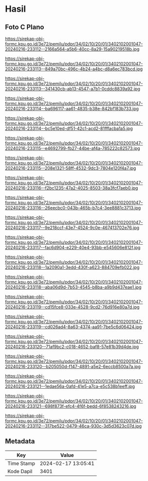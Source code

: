 # Hasil

## Foto C Plano

https://sirekap-obj-formc.kpu.go.id/3e72/pemilu/pdpr/34/02/10/20/01/3402102001047-20240216-233112--2166a564-a5b6-40cc-8a29-15a90219518b.jpg

https://sirekap-obj-formc.kpu.go.id/3e72/pemilu/pdpr/34/02/10/20/01/3402102001047-20240216-233113--849a70bc-496c-4b24-a4bc-d8a6ec783bcd.jpg

https://sirekap-obj-formc.kpu.go.id/3e72/pemilu/pdpr/34/02/10/20/01/3402102001047-20240216-233113--341430cb-ab13-4547-a7b1-0cddc8839a92.jpg

https://sirekap-obj-formc.kpu.go.id/3e72/pemilu/pdpr/34/02/10/20/01/3402102001047-20240216-233114--ba696117-aa61-4835-b38e-842bf183b733.jpg

https://sirekap-obj-formc.kpu.go.id/3e72/pemilu/pdpr/34/02/10/20/01/3402102001047-20240216-233114--bc5e10ed-df51-42c1-acd2-81fffacba1a5.jpg

https://sirekap-obj-formc.kpu.go.id/3e72/pemilu/pdpr/34/02/10/20/01/3402102001047-20240216-233115--e4692799-fb27-44be-af4a-785222c82573.jpg

https://sirekap-obj-formc.kpu.go.id/3e72/pemilu/pdpr/34/02/10/20/01/3402102001047-20240216-233115--208e1321-58ff-4532-9dc3-7804e120f4a7.jpg

https://sirekap-obj-formc.kpu.go.id/3e72/pemilu/pdpr/34/02/10/20/01/3402102001047-20240216-233116--f2bc1235-47a2-4025-8503-38a3fcf7aeb0.jpg

https://sirekap-obj-formc.kpu.go.id/3e72/pemilu/pdpr/34/02/10/20/01/3402102001047-20240216-233116--26eecbc0-043b-465b-b7c4-3ee8881c3713.jpg

https://sirekap-obj-formc.kpu.go.id/3e72/pemilu/pdpr/34/02/10/20/01/3402102001047-20240216-233117--9e218ccf-43e7-4524-9c0e-467413702e76.jpg

https://sirekap-obj-formc.kpu.go.id/3e72/pemilu/pdpr/34/02/10/20/01/3402102001047-20240216-233117--fac6d904-e229-40e4-93bb-e545606e812f.jpg

https://sirekap-obj-formc.kpu.go.id/3e72/pemilu/pdpr/34/02/10/20/01/3402102001047-20240216-233118--1a2090a1-3edd-430f-a623-884709efb022.jpg

https://sirekap-obj-formc.kpu.go.id/3e72/pemilu/pdpr/34/02/10/20/01/3402102001047-20240216-233118--aba06d9d-7b53-4545-b8ba-a9b9d437eae1.jpg

https://sirekap-obj-formc.kpu.go.id/3e72/pemilu/pdpr/34/02/10/20/01/3402102001047-20240216-233119--cd15fce8-033e-4528-9cd2-76d916e80a7d.jpg

https://sirekap-obj-formc.kpu.go.id/3e72/pemilu/pdpr/34/02/10/20/01/3402102001047-20240216-233119--cd026ad4-8a63-4374-aa91-7be5c6d06424.jpg

https://sirekap-obj-formc.kpu.go.id/3e72/pemilu/pdpr/34/02/10/20/01/3402102001047-20240216-233120--71af9bc2-c018-4652-baf8-57e81b39d4de.jpg

https://sirekap-obj-formc.kpu.go.id/3e72/pemilu/pdpr/34/02/10/20/01/3402102001047-20240216-233120--b205050d-f147-4891-a5e2-6eccb8500a7a.jpg

https://sirekap-obj-formc.kpu.go.id/3e72/pemilu/pdpr/34/02/10/20/01/3402102001047-20240216-233121--1edae56a-0afd-41e5-a7ca-e5c538b1eeff.jpg

https://sirekap-obj-formc.kpu.go.id/3e72/pemilu/pdpr/34/02/10/20/01/3402102001047-20240216-233121--698f873f-efc4-4f6f-bedd-6f8538243216.jpg

https://sirekap-obj-formc.kpu.go.id/3e72/pemilu/pdpr/34/02/10/20/01/3402102001047-20240216-233112--317be522-0479-46ca-930c-3d5d3623c07d.jpg


## Metadata

| Key        | Value               |
| ---------- | ------------------- |
| Time Stamp | 2024-02-17 13:05:41 |
| Kode Dapil | 3401                |



